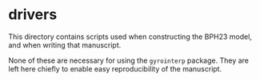 # drivers

This directory contains scripts used when constructing the BPH23 model, and
when writing that manuscript.

None of these are necessary for using the `gyrointerp` package.  They are left
here chiefly to enable easy reproducibility of the manuscript.
